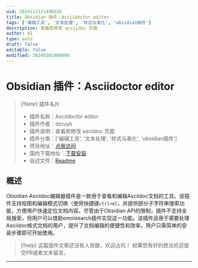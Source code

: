 ```yaml
---
uid: 2024111121490226
title: Obsidian 插件：Asciidoctor editor
tags: ['编辑工具', '文本处理', '样式与美化', 'obsidian插件']
description: 查看和修改 asciidoc 页面
author: AI
type: auto
draft: false
editable: false
modified: 20240101000000
---
```


# Obsidian 插件：Asciidoctor editor

> [!Note] 插件名片
> - 插件名称：Asciidoctor editor
> - 插件作者：dzruyk
> - 插件说明：查看和修改 asciidoc 页面
> - 插件分类：['编辑工具', '文本处理', '样式与美化', 'obsidian插件']
> - 项目地址：[点我访问](https://github.com/dzruyk/obsidian-asciidoc)
> - 国内下载地址：[下载安装](https://pkmer.cn/products/plugin/pluginMarket/?asciidoctor-editor)
> - 自述文件：[Readme](https://ghproxy.net/https://raw.githubusercontent.com/dzruyk/obsidian-asciidoc/master/README.md)



## 概述

Obsidian Asciidoc编辑器插件是一款用于查看和编辑Asciidoc文档的工具。该插件支持视图和编辑模式切换（使用快捷键`ctrl+e`），并提供部分子字符串搜索功能，方便用户快速定位文档内容。尽管由于Obsidian API的限制，插件不支持全局搜索，但用户可以借助omnisearch插件实现这一功能。该插件适用于需要处理Asciidoc格式文档的用户，提升了文档编辑的便捷性和效率。用户只需简单的安装步骤即可开始使用。


> [!help] 
> 这篇插件文章还没有人贡献，欢迎占坑！
> 如果您有好的想法欢迎提交PR或者文末留言。
> 

---




